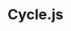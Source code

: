 ---
git: https://github.com/cyclejs
logohandle: js_cyclejs
sort: cyclejs
title: Cycle.js
website: https://cycle.js.org/
---